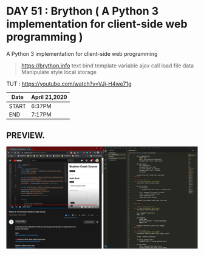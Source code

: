# DAY 51 : Brython ( A Python 3 implementation for client-side web programming )

A Python 3 implementation for client-side web programming
> https://brython.info
> text bind
> template variable
> ajax call
> load file data
> Manipulate style
> local storage

TUT : https://youtube.com/watch?v=VJj-H4we71g

| Date | April 21,2020 |
| ------ | ------ |
| START | 6:37PM |
| END | 7:17PM |


## PREVIEW.
![Preview](Untitled.jpg)

